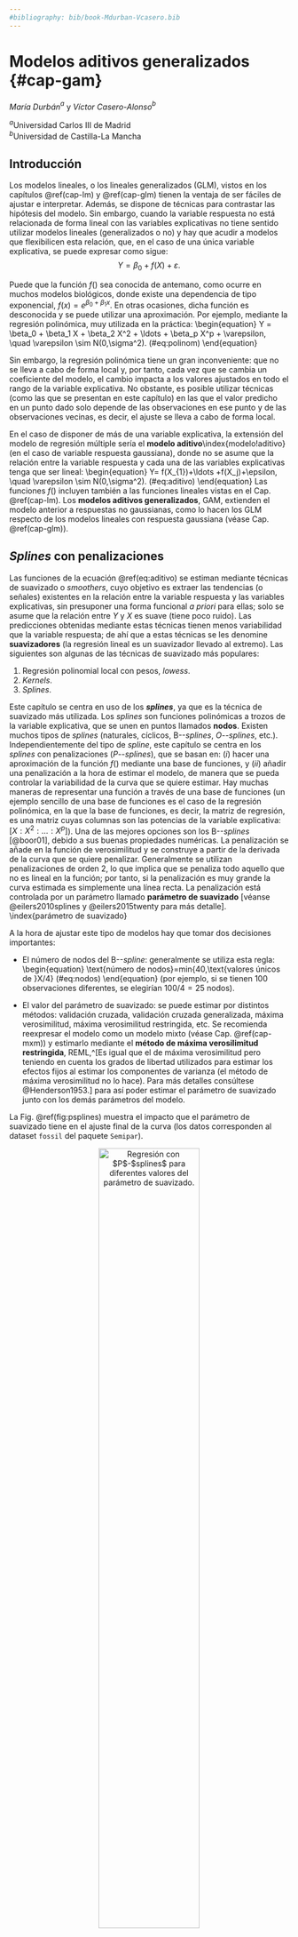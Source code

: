 ```yaml
---
#bibliography: bib/book-Mdurban-Vcasero.bib
---
```


# Modelos aditivos generalizados {#cap-gam}

*María Durbán*$^{a}$ y *Víctor Casero-Alonso*$^{b}$

$^{a}$Universidad Carlos III de Madrid  
$^{b}$Universidad de Castilla-La Mancha  



## Introducción

Los modelos lineales, o los lineales generalizados (GLM), vistos en los 
capítulos \@ref(cap-lm) y \@ref(cap-glm) tienen la ventaja de ser fáciles de ajustar e
interpretar. Además, se dispone de técnicas para contrastar las
hipótesis del modelo. Sin embargo, cuando la variable respuesta no está
relacionada de forma lineal con las variables explicativas no tiene
sentido utilizar modelos lineales (generalizados o no) y hay que acudir
a modelos que flexibilicen esta relación, que, en el caso de una única variable explicativa, se puede expresar como sigue:
$$Y=\beta_0+f(X)+\varepsilon.$$

Puede que la función $f()$ sea conocida de antemano, como ocurre en
muchos modelos biológicos, donde existe una dependencia de tipo
exponencial, $f(x)=e^{\beta_0+\beta_1x}.$ En otras ocasiones, dicha
función es desconocida y se puede utilizar una aproximación. Por
ejemplo, mediante la regresión polinómica, muy utilizada en la práctica: \begin{equation}
Y = \beta_0 + \beta_1 X + \beta_2 X^2 + \ldots + \beta_p X^p + \varepsilon, \quad \varepsilon \sim N(0,\sigma^2).
(\#eq:polinom)
\end{equation}

Sin embargo, la regresión polinómica tiene un gran inconveniente: que no
se lleva a cabo de forma local y, por tanto, cada vez que se cambia un coeficiente
del modelo, el cambio impacta a los valores ajustados en todo el rango
de la variable explicativa. No obstante, es posible utilizar técnicas
(como las que se presentan en este capítulo) en las que el valor predicho
en un punto dado solo depende de las observaciones en ese punto y de las
observaciones vecinas, es decir, el ajuste se lleva a cabo de forma
local.

En el caso de disponer de más de una variable explicativa, la extensión
del modelo de regresión múltiple sería el **modelo
aditivo**\index{modelo!aditivo} (en el caso de variable respuesta
gaussiana), donde no se asume que la relación entre la variable respuesta y cada una de
las variables explicativas tenga que ser lineal: \begin{equation}
Y= f(X_{1})+\ldots +f(X_j)+\epsilon, \quad \varepsilon \sim N(0,\sigma^2).
(\#eq:aditivo)
\end{equation} Las funciones $f()$ incluyen también a las funciones
lineales vistas en el Cap. \@ref(cap-lm). Los **modelos aditivos generalizados**,
GAM, extienden el modelo anterior a respuestas no gaussianas, como lo
hacen los GLM respecto de los modelos lineales con respuesta gaussiana
(véase Cap. \@ref(cap-glm)).




## *Splines* con penalizaciones

Las funciones de la ecuación \@ref(eq:aditivo) se estiman mediante técnicas de suavizado o *smoothers*, cuyo objetivo es extraer
las tendencias (o señales) existentes en la relación entre la variable
respuesta y las variables explicativas, sin presuponer una forma
funcional *a priori* para ellas; solo se asume que la relación entre
$Y$ y $X$ es suave (tiene poco ruido). Las predicciones obtenidas
mediante estas técnicas tienen menos variabilidad que la variable respuesta; de ahí que a estas técnicas se les denomine **suavizadores** (la regresión lineal es un suavizador llevado al extremo). Las siguientes son algunas de las técnicas de suavizado más populares:

1.  Regresión polinomial local con pesos, *lowess*.
2.  *Kernels*.
3.  *Splines*.

Este capítulo se centra en uso de los ***splines***, ya que es la técnica de suavizado más utilizada. Los *splines* son funciones polinómicas a
trozos de la variable explicativa, que se unen en puntos llamados **nodos**.
Existen muchos tipos de *splines* (naturales, cíclicos,
B--*splines*, *O*--*splines*, etc.). Independientemente del tipo de *spline*, este capítulo se centra en los *splines* con penalizaciones (*P*--*splines*), que se basan en: $(i)$ hacer una
aproximación de la función $f()$ mediante una base de funciones, y $(ii)$
añadir una penalización a la hora de estimar el modelo, de manera que se
pueda controlar la variabilidad de la curva que se quiere estimar. Hay
muchas maneras de representar una función a través de una base de funciones (un
ejemplo sencillo de una base de funciones es el caso de la regresión
polinómica, en la que la base de funciones, es decir, la matriz de
regresión, es una matriz cuyas columnas son las potencias de la
variable explicativa: $[X:X^2:\ldots : X^p]$). Una de las mejores
opciones son los B--*splines* [@boor01], debido a sus buenas propiedades
numéricas. La penalización se añade en la función de verosimilitud y se
construye a partir de la derivada de la curva que se quiere penalizar. Generalmente se utilizan penalizaciones de orden 2, lo que implica que se
penaliza todo aquello que no es lineal en la función; por tanto,
si la penalización es muy grande la curva estimada es simplemente una
línea recta. La penalización está controlada por un parámetro llamado
**parámetro de suavizado** [véanse @eilers2010splines y @eilers2015twenty para más detalle].
\index{parámetro de suavizado}


A la hora de ajustar este tipo de modelos hay que tomar dos decisiones
importantes:

-   El número de nodos del B--*spline*: generalmente
    se utiliza esta regla: \begin{equation}
    \text{número de nodos}=min\{40,\text{valores únicos de }X/4\} 
    (\#eq:nodos)
    \end{equation} (por ejemplo, si se tienen 100 observaciones diferentes, se
    elegirían $100/4=25$ nodos).
    
-   El valor del parámetro de suavizado: se puede estimar por distintos métodos: validación cruzada, validación cruzada generalizada, máxima verosimilitud, máxima verosimilitud restringida, etc. Se recomienda reexpresar el modelo como un modelo mixto (véase Cap. \@ref(cap-mxm)) y estimarlo mediante el **método de máxima verosilimitud restringida**, REML,^[Es igual que el de máxima verosimilitud pero teniendo en cuenta los grados de libertad utilizados para estimar los efectos fijos al estimar los componentes de varianza (el método de máxima verosimilitud no lo hace). Para más detalles consúltese @Henderson1953.] para así poder estimar el parámetro de suavizado junto con los demás parámetros del modelo. 

La Fig. \@ref(fig:psplines) muestra el impacto que el parámetro de
    suavizado tiene en el ajuste final de la curva (los datos
    corresponden al dataset `fossil` del paquete `Semipar`).


<div class="figure" style="text-align: center">
<img src="150018_gam_files/figure-html/psplines-1.png" alt="Regresión con $P$-$splines$  para diferentes valores del parámetro de suavizado." width="60%" />
<p class="caption">(\#fig:psplines)Regresión con $P$-$splines$  para diferentes valores del parámetro de suavizado.</p>
</div>

## Aspectos metodológicos

Al igual que en el caso de los modelos lineales y los modelos GLM, en
los modelos GAM es necesario conocer algunos aspectos metodológicos que
son fundamentales para llevar a cabo un ajuste correcto de los modelos y
entender los resultados obtenidos en el ajuste. A continuación se
muestran los más relevantes.

### Estimación de los parámetros del modelo

La estimación de los modelos GAM se lleva a cabo mediante máxima
verosimilitud penalizada. Supóngase el caso de una sola variable
explicativa y que se quiere ajustar el modelo: $$Y= f(X)+\epsilon.$$
Como se comentó anteriormente, los modelos GAM tienen como punto de
partida la aproximación de la función a estimar mediante una matriz
formada por B--*splines*; es decir, se busca transformar el modelo lineal o
lineal generalizado tradicional de tal forma que $f(X)$ sea el producto
de una matriz multiplicada por unos coeficientes (esa matriz está
formada por los B--*splines*). En otros términos, se elige una base\index{base}
(una matriz $\textbf{B}$) que permita escribir la función $f(X)$ como
una combinación lineal de sus elementos (los elementos de esta base son
conocidos ya que se calculan a partir de las variables explicativas):
$$f(X)=\sum_{l=1}^k b_l(X)\theta_l,$$ donde $b_l(X)$ son las funciones
B--*spline* que componen la base. En forma matricial:
$$f(X)=\textbf{B}\boldsymbol{\theta}.$$ 
Los parámetros
$\boldsymbol{\theta}$ se estiman minimizando la siguiente expresión (en
el caso de asumir gaussianidad para los errores, y por tanto para la variable respuesta, los mínimos cuadrados penalizados son
equivalentes a la máxima verosimilitud penalizada):




$$(\bf{y}-\bf{B}\boldsymbol{\theta})^\prime(\bf{y}-\bf{B}\boldsymbol{\theta}) + \lambda\boldsymbol{\theta}^\prime\bf{P}\boldsymbol {\theta},$$
donde $\boldsymbol{P}$ es la matriz de penalización y $\lambda$ es el
parámetro de suavizado. Dado un valor del parámetro de suavizado, las
estimaciones de los parámetros vienen dadas por:^[Como se avanzó anteriormente, si el modelo se expresa como un modelo mixto, la estimación REML proporciona la estimación del parámetro de suavizado junto con la de los restantes parámetros del modelo] \begin{equation}
\hat{\boldsymbol{\theta}} = (\bf{B}^{\prime}T \bf{B} +\lambda \bf{P} )^{-1}\bf{B}^\prime\bf{y},
(\#eq:thetas)
\end{equation} y las estimaciones de la variable respuesta se obtienen
como:
$\hat{ \bf{y}}= \underbrace{\bf{B}(\bf{B}^\prime\bf{B} +\lambda \bf{P} )^{-1}\bf{B}^\prime}_{\bf{H}}\bf{y}$.
La matriz $\bf{H}$ juega un papel importante, ya que la suma de
su diagonal da una idea de la complejidad de la curva ajustada (la curva
más compleja sería la que interpola los datos). Dicha suma se denomina **grados de libertad
efectivos**\index{grados de libertad efectivos} (que no se corresponden
con el número de parámetros ajustados).

### Inferencia sobre las funciones suaves

Para saber si la relación estimada entre $Y$ y $X$ es o no
estadísticamente significativa, se debe proceder al contraste:
\begin{eqnarray*}
H_0: f(X)=0  & \text{ (no efecto)}\\
H_1: f(X)\neq 0 & \text{ (efecto)}.
\end{eqnarray*}

Dado que la función $f(X)$ depende de los coeficientes que acompañan a
las bases de B--*splines*, el contraste anterior es equivalente al
contraste: \begin{eqnarray*}
H_0:   &&\boldsymbol{\theta}=0  \\
H_1:  && \boldsymbol{\theta}\neq 0. 
\end{eqnarray*} La distribución del estadístico de contraste dependerá
de si la variable respuesta sigue una distribución normal o no: en caso afirmativo el estadístico de contraste sigue un distribución $F$. En caso negativo, sigue una distribución $\chi^2$.

**Comparación de modelos** 

Cuando se trabaja con un modelo aditivo
\@ref(eq:aditivo) en el que hay más de una variable explicativa, puede
ser de interés comparar versiones de ese modelo que contengan distintos
conjuntos de variables. La comparación dependerá de la relación entre
los modelos a comparar:

1.  **Modelos anidados**. La comparación se basa, igual que en los
    GLM, en la diferencia en la *deviance*\index{deviance@\textit{deviance}} residual.
    Si se quieren comparar dos modelos $m_1$ y $m_2$ (donde
    $m_1\subset m_2$), entonces:

  - En el caso de variable respuesta normal, el estadístico de contraste es:
        $$\frac{(DR(m_1)-DR(m_2))/(df_2-df_1)}{DR(m_2)/(n-df_2)}\approx F_{(df_2-df_1), (n-df_2)},$$

donde $DR$ es la *deviance* residual (suma de cuadrados residual) y $df$
son los grados de libertad asociados con cada modelo.

  - En otro caso, se utiliza como estadístico de contraste el siguiente:
     
     $$DR(m_1)-DR(m_2)\approx \chi^2_{df_2-df_1}.$$
      

2.  **Modelos no anidados**. En este caso los contrastes anteriores no
    son válidos y se utilizarán criterios basados en el AIC (criterio de
    información de Akaike).

### Suavizado mutidimensional y para datos no gaussianos

Para el suavizado penalizado en 2 dimensiones (o más) también se necesita
una base y una penalización. El modelo sería:
$${Y} = \beta_0+  f\left({X}_{1},{X}_{2}\right)+{\epsilon},$$
donde $f()$ es una función de las dos covariables ${X}_{1}$ y
${X}_{2}$. Dicha función se aproxima mediante el producto
tensorial de las bases de B--*splines* marginales para cada una de las
covariables y la penalización dependerá de dos parámetros de suavizado.
Los términos de suavizado multidimensional se pueden combinar con
términos unidimensionales y términos lineales. En este caso, la penalización dependería de dos parámetros de suavizado (uno para cada covariable).

La extensión de los modelos de suavizado al caso en el que la variable
respuesta no sea gaussiana, se hace de forma similar al caso lineal,
cuando se pasa de un modelo de regresión lineal a un GLM. Al igual que
en el caso de los GLM,
$g({\boldsymbol\mu})=\boldsymbol{\eta}=f(\bf{X})=\bf{B} \boldsymbol{\theta}$,
y se añade la penalización a la función de verosimilitud de la
distribución correspondiente:
$$\ell_p(\boldsymbol{\theta})=\ell(\boldsymbol{\theta})+\lambda \boldsymbol{\theta}^\prime \bf P \boldsymbol{\theta},$$
donde $\ell(\boldsymbol{\theta)}$ es la log-verosimilitud.




## Procedimiento con **R**: la función `gam()` del paquete `mgcv`

Aunque hay muchas librerías disponibles, la principal es `mgcv`, que
implementa una gran variedad de modelos de suavizado a través de la
función `gam()` (*generalized additive models*).[^150018_gam-1]

[^150018_gam-1]: La principal referencia para esta sección es el libro
    de @Wood06book.


```r
gam(formula, method = "", select = "", family = gaussian())
```

-   `formula` es el argumento principal de esta función; es la ecuación
    del modelo: por ejemplo, `y ~ x1 + x2 + s(x3)`.
    -   Lo primero que se tiene que elegir es la base a utilizar para
        representar las funciones suaves, `s(x)` (véase `?s` o
        `?smooth.terms`), o `te(x1,x2)` en el caso de suavizado
        bidimensional. Por defecto se usan los llamados _thin plate
        splines_. El tipo de base usada se puede modificar utilizando el
        argumento `bs` dentro de `s(x, bs = "ps")`; en este caso `ps`
        indica el uso de B--*splines* con penalizaciones. A continuación se
        describen otras alternativas:

| **`bs`**  | **Descripción**                                  |
|-----------|--------------------------------------------------|
| `tp`    | *Thin plate regression splines*                    |
| `ts`    | *Thin plate regression splines* con regularización |
| `cr`    | *Splines* cúbicos de regresión                      |
| `crs`   | *Splines* cúbicos de regresión con regularización   |
| `cc`    | *Splines* cíclicos                                  |
| `ps`    | *P*--splines                                        |

-   `m` indica el orden de la penalización; por defecto es 2.
-   `k` es el número de nodos para construir la base. El número por
    defecto suele ser demasiado bajo, por lo que siempre se recomienda
    que el usuario elija el número utilizando la regla dada en
    \@ref(eq:nodos).
-   `by` debe igualarse a una variable numérica o factor de la misma
    dimensión de cada covariable, para hacer interacciones entre curvas y
    variables.
-   `id` se utiliza para forzar que diferentes términos suaves utilicen
    la misma base y la misma cantidad de suavizado.
-   `method` selecciona el método para estimar el parámetro de suavizado. Se
    puede elegir entre: `REML` (máxima verosimilitud restringida),
    `ML` (máxima verosimilitud), `GCV.Cp` (validación cruzada
    generalizada), `GACV.Cp` (validación cruzada aproximada
    generalizada). En la práctica, como se indicó anteriormente, se prefiere `REML`.
-   `family` permite elegir la distribución de la variable respuesta
    (binomial, Poisson, etc.); por defecto asume gaussiana.
-   `select = TRUE` contrasta si una variable debe entrar o no en el
    modelo.
    
Es importante reseñar que si el método elegido para estimar el parámetro de suavizado es REML, entonces, internamente, el modelo se transforma en un  modelo mixto y lo estima junto con el resto de los parámetros del modelo (véase Cap. \@ref(cap-mxm)).



## Casos prácticos

En este apartado se ven una serie de aplicaciones que permiten mostrar
los diferentes usos de este tipo de modelos.

### Modelo unidimensional con `fossil`

Se empieza ilustrando el uso de la función `gam()` con el conjunto de
datos `fossil` del paquete `SemiPar`. El objetivo es estimar la relación
entre la edad de los fósiles y la proporción de isótopos de estroncio.


```r
library("SemiPar")
data(fossil)
Y <- 10000 * fossil$strontium.ratio
X <- fossil$age
plot(X, Y, xlab = "Edad", ylab = "Proporción de estroncio")
```

<div class="figure" style="text-align: center">
<img src="150018_gam_files/figure-html/tsfossil-1.png" alt="Edad de los fósiles con respecto a la proporción de isótopos de estroncio." width="60%" />
<p class="caption">(\#fig:tsfossil)Edad de los fósiles con respecto a la proporción de isótopos de estroncio.</p>
</div>

A la vista de la Fig. \@ref(fig:tsfossil), está claro que se necesita
ajustar una curva (y no una línea) para estimar la relación entre ambas
variables. Para ello se utiliza la función `gam()`, que devuelve un
objeto de tipo `"gam"` y que se puede usar con las típicas funciones
`print()`, `summary()`, `fitted()`, `plot()`, `residuals()`, etc.


```r
library("mgcv")
fit_gam <- gam(Y ~ s(X, k = 25, bs = "ps"), method = "REML", select = TRUE)
# se eligen 25 nodos ya que se lavariable tiene 106 observaciones
summary(fit_gam)
#> 
#> Family: gaussian 
#> Link function: identity 
#> 
#> Formula:
#> Y ~ s(X, k = 25, bs = "ps")
#> 
#> Parametric coefficients:
#>              Estimate Std. Error t value Pr(>|t|)    
#> (Intercept) 7.074e+03  2.435e-02  290504   <2e-16 ***
#> ---
#> Signif. codes:  0 '***' 0.001 '**' 0.01 '*' 0.05 '.' 0.1 ' ' 1
#> 
#> Approximate significance of smooth terms:
#>        edf Ref.df     F p-value    
#> s(X) 10.22     24 35.89  <2e-16 ***
#> ---
#> Signif. codes:  0 '***' 0.001 '**' 0.01 '*' 0.05 '.' 0.1 ' ' 1
#> 
#> R-sq.(adj) =  0.891   Deviance explained = 90.2%
#> -REML = 23.946  Scale est. = 0.062849  n = 106
```

Como se puede ver, la relación entre la variable
respuesta (*Y*, proporción de estroncio) y la variable explicativa ($X$,
edad) se ha especificado mediante un *spline*\index{spline@\textit{spline}}, `s()`, de tipo penalizado,
`ps`, con 25 nodos. Se ha seleccionado `REML` como método para estimar
el parámetro de suavizado (los parámetros del *spline* se estiman también
mediante `REML`, ya que da lugar a las mismas estimaciones que máxima
verosimilitud).

En la primera parte de la salida anterior aparecen los términos que
entran linealmente en el modelo (en este caso solo el término independiente o intercepto); en la parte de abajo se muestran los términos de suavizado. Como se
indicó anteriormente, dado que se ha usado `select=TRUE`, se está
contrastando si la variable `edad` debe entrar en el modelo o no. En
este caso, es claro que ha de entrar ya que el *p*--valor de `s(x)` es
pequeño y los grados de libertad asociados son aproximadamente 10, lo
que indica que la relación entre $Y$ y $X$ está lejos de la linealidad.

La función `gam.check()` devuelve los gráficos de residuos usuales
(residuos frente a valores ajustados, gráficos de cuantiles para
comprobar la normalidad, etc.,  Fig. \@ref(fig:fig8)), pero, además, proporciona información
sobre el proceso de ajuste del modelo.


```r
gam.check(fit_gam, cex = 1.2)
#>
#> Method: REML Optimizer: outer newton
#> full convergence after 5 iterations.
#> Gradient range [-4.557319e-06,5.900149e-06]
#> (score 23.94602 & scale 0.06284944).
#> Hessian positive definite, eigenvalue range [4.557347e-06,53.03185].
#> Model rank = 25 / 25
#>
#> Basis dimension (k) checking results. Low p-value (k-index<1) may
#> indicate that k is too low, especially if edf is close to k'.
#>
#> k' edf k-index p-value
#> s(X) 24.0 10.2 1.03 0.63
```


```r
knitr::include_graphics("img/gam_check.png")
```

<div class="figure" style="text-align: center">
<img src="img/gam_check.png" alt="Gráficos de residuos obtenidos con $gam.check().$ " width="60%" />
<p class="caption">(\#fig:fig8)Gráficos de residuos obtenidos con $gam.check().$ </p>
</div>



El test que aparece en la parte de abajo está contrastando si el número
de nodos elegido es suficiente. Si el valor de _k_ está muy próximo al de 
_edf_, entonces se debería reajustar el modelo con más nodos.

El comando `plot()` permite dibujar la función suave que relaciona $Y$ con $X$. La curva estimada que aparece en la Fig. \@ref(fig:fig9) está
centrada (la función `plot()` siempre lo hace de esta forma), el
argumento `shade` hace que se sombree el intervalo de confianza y
`seWithMean` hace que la incertidumbre sobre el término independiente se
incluya en el cálculo del intervalo de confianza.


```r
plot(fit_gam, shade = TRUE, seWithMean = TRUE, pch = 19, 1, cex = .55)
```

<div class="figure" style="text-align: center">
<img src="150018_gam_files/figure-html/fig9-1.png" alt="Curva ajustada e intervalo de confianza." width="60%" />
<p class="caption">(\#fig:fig9)Curva ajustada e intervalo de confianza.</p>
</div>



### Modelo aditivo con `airquality`

En esta sección se analizan de nuevo los datos `airquality` (ver airquality[^150018_gam-2]), que consisten en 154 medidas de calidad del
aire en Nueva York, de mayo a septiembre de 1973. El objetivo es establecer
la relación entre las variables meteorológicas y el nivel de concentración de ozono en
la atmósfera. Ya se ha analizado dicha relación en el Cap. \@ref(cap-lm), donde los ajustes lineales realizados eran
satisfactorios pero se encontraban problemas en los residuos del
modelo, lo cual impedía validar la modelización realizada. Allí se sugería que
la relación entre la variable respuesta y alguna explicativa fuese no
lineal. Además, se consideró la transformación logarítmica de la
variable `Ozone`, y con dicha trasformación se obtenía una distribución
más similar a la distribución normal.

[^150018_gam-2]: Conjunto de datos incluido con la instalación base de **R**.

En consecuencia, se va a ajustar el modelo incluyendo las variables
explicativas sin imponerles linealidad; en particular, se van a incluir las
variables `Wind`, `Temp` y `Solar.R`. Las variables `Wind` y `Temp`
tienen solo 31 y 40 valores únicos, respectivamente, aunque el conjunto de datos tiene 154 valores; por eso, para estas dos variables, se decide establecer el número de nodos en 10 y no más; para la variable `Solar.R` el número de nodos se fija en 20.


```r

airq_gam <- gam(
  log(Ozone) ~ s(Wind, bs = "ps", k = 10) +
    s(Temp, bs = "ps", k = 10) + s(Solar.R, bs = "ps", k = 20),
  method = "REML", select = TRUE, data = airquality, na.action = na.omit
)
summary(airq_gam)
#> 
#> Family: gaussian 
#> Link function: identity 
#> 
#> Formula:
#> log(Ozone) ~ s(Wind, bs = "ps", k = 10) + s(Temp, bs = "ps", 
#>     k = 10) + s(Solar.R, bs = "ps", k = 20)
#> 
#> Parametric coefficients:
#>             Estimate Std. Error t value Pr(>|t|)    
#> (Intercept)  3.41593    0.04586   74.49   <2e-16 ***
#> ---
#> Signif. codes:  0 '***' 0.001 '**' 0.01 '*' 0.05 '.' 0.1 ' ' 1
#> 
#> Approximate significance of smooth terms:
#>              edf Ref.df     F  p-value    
#> s(Wind)    2.318      9 2.255 3.13e-05 ***
#> s(Temp)    1.852      9 6.128  < 2e-16 ***
#> s(Solar.R) 2.145     19 1.397 2.31e-06 ***
#> ---
#> Signif. codes:  0 '***' 0.001 '**' 0.01 '*' 0.05 '.' 0.1 ' ' 1
#> 
#> R-sq.(adj) =  0.689   Deviance explained = 70.7%
#> -REML = 86.106  Scale est. = 0.23342   n = 111
```
Los resultados indican que todas las variables son significativas
(*p*--valores pequeños), estando la variable `Temp` próxima a la linealidad
(los grados de libertad efectivos asociados a la variable son 1,8). El $R^2$
ajustado es 0,69, por lo que el modelo ajusta moderadamente bien los
datos.

La Fig. \@ref(fig:fig18) muestra las tres curvas ajustadas junto con sus correspondientes intervalos de confianza. También incluye los denominados **residuos parciales**\index{residuos!parciales} que corresponden a, por ejemplo, en el caso del gráfico del viento,
$log(Ozone)-\hat \beta_0-\hat f(Temp)- \hat f(Solar.R)$, es decir, lo
que queda sin explicar después de haber ajustado los demás términos del
modelo.


```r
library("mgcViz")
# getViz es otra opción para dibujar los términos de un modelo gam()
b <- getViz(airq_gam)
pl <- plot(b) + l_points() + l_fitLine(linetype = 2) + l_ciLine(colour = 2)
print(pl, pages = 1)
```

<div class="figure" style="text-align: center">
<img src="150018_gam_files/figure-html/fig18-1.png" alt="Curvas estimadas para $Wind$, $Temp$ y $Solar$. " width="60%" />
<p class="caption">(\#fig:fig18)Curvas estimadas para $Wind$, $Temp$ y $Solar$. </p>
</div>






### Modelo semiparamétrico con `onions`

Es un caso particular del modelo aditivo, pues en este modelo todas las
variables entran de forma lineal excepto una:
$${Y}= \beta_0 +\beta_1 {X}_{1}+\ldots +
\beta_{p-1}{X}_{p-1}+f({X}_p)+\epsilon.$$

La forma de ajustar el modelo es exactamente igual a la anterior. Pero
hay un caso que merece especial interés: cuando en la parte paramétrica
se incluye una variable categórica con dos o más niveles. Al igual que
en el caso de regresión lineal, se puede plantear si se quieren ajustar
dos o más rectas paralelas (modelo aditivo) o no paralelas (modelo con
interacción).

Para ilustrar este caso se acude al `data.frame` `onions` (librería
`SemiPar`). Contiene 84 observaciones de un experimento sobre la
producción de un tipo de cebolla en dos localidades: Purnong Landing (la localidad de referencia) y Virginia. El objetivo es relacionar el logaritmo de la producción de
cebollas con la densidad de plantas por metro cuadrado, `dens`. El modelo lineal
básico sería:
$$ \log(\text{yield}_j) = \beta_0 + \beta_1\text{location}_{j} + \beta_2 \text{dens}_j + \epsilon_j,$$
donde 
$$\text{location}_{j} = 
\left\{\begin{array}{cl}
0 & \mbox{si la observación $j$ es de Purnong Landing.} \\
1 & \mbox{si la observación $j$ es de Virginia.}
\end{array}\right.$$

Se comienza por ajustar el siguiente modelo: $$
\log(\text{yield}_j) = \beta_0 + \beta_1\text{location}_{j} + f(\text{dens}_j) + \epsilon_j.$$


```r
library("mgcv")
library("SemiPar")
data(onions)
# Se indica a R que la variable locationVirginia es categórica
onions$location <- factor(onions$location)
# Se recodifica la variable
levels(onions$location) <- c("Purnong Landing", "Virginia")
fit1 <- gam(log(yield) ~ location + s(dens, k = 20, bs = "ps"),
  method = "REML", select = TRUE, data = onions
)
summary(fit1)
#> 
#> Family: gaussian 
#> Link function: identity 
#> 
#> Formula:
#> log(yield) ~ location + s(dens, k = 20, bs = "ps")
#> 
#> Parametric coefficients:
#>                  Estimate Std. Error t value Pr(>|t|)    
#> (Intercept)       4.85011    0.01688  287.39   <2e-16 ***
#> locationVirginia -0.33284    0.02409  -13.82   <2e-16 ***
#> ---
#> Signif. codes:  0 '***' 0.001 '**' 0.01 '*' 0.05 '.' 0.1 ' ' 1
#> 
#> Approximate significance of smooth terms:
#>           edf Ref.df     F p-value    
#> s(dens) 4.568     19 72.76  <2e-16 ***
#> ---
#> Signif. codes:  0 '***' 0.001 '**' 0.01 '*' 0.05 '.' 0.1 ' ' 1
#> 
#> R-sq.(adj) =  0.946   Deviance explained = 94.9%
#> -REML = -54.242  Scale est. = 0.011737  n = 84
```


En este ejemplo se ve que en la parte lineal aparecen dos parámetros,
ambos significativos: la ordenada en el origen o intercepto y el coeficiente de la categoría  `Virginia` de la variable `location`, que es negativo,
indicando que la producción media en Purnong Landing es mayor que en Virginia. El término de suavizado también es significativo.

En este caso, la función `plot.gam()` solo dibuja una curva, pues las curvas para
las dos localizaciones son paralelas y la diferencia entre  ellas es igual al valor del parámetro correspondiente a `localización`. Para dibujar las curvas para cada localización se utiliza
la función `plot_smooth()` de la librería `tidymv`. Los argumentos son:
primero el modelo, después la variable explicativa y, por último, la variable categórica (Fig. \@ref(fig:fig20)).


```r
library("tidymv")
library("ggplot2")
plot_smooths(fit1, dens, location) +
  theme(text = element_text(size = 12))
```

<div class="figure" style="text-align: center">
<img src="150018_gam_files/figure-html/fig20-1.png" alt="Curvas ajustadas para ambas localidades." width="60%" />
<p class="caption">(\#fig:fig20)Curvas ajustadas para ambas localidades.</p>
</div>



Asumir curvas paralelas para ambas localidades implica que el descenso
en la producción de cebollas a medida que aumenta la densidad de plantas es
el mismo para ambas localidades, y esto no tiene por qué ser cierto. 
Para relajar esta hipótesis se puede ajustar un modelo con interacción
(de manera similar a lo que se hace en el caso de regresión lineal):
$$\log(\text{yield}_j) =\beta_0 +  \beta_1\text{location}_{j} +  f(\text{dens}_J){L(j)} + \epsilon_j,$$
donde $$L(j) = 
\left\{\begin{array}{cl}
0 & \mbox{si la $j$-ésima observación es de Purnong Landing.} \\
1 & \mbox{si la $j$-ésima observación es de Virginia.}
\end{array}\right.$$ 

Para hacerlo en **R**, se introduce el argumento
`by=location` dentro de la curva (Fig. \@ref(fig:fig21)).


```r
fit2 <- gam(log(yield) ~ location + s(dens, k = 20, bs = "ps", by = location),
  method = "REML", data = onions
)
summary(fit2)
#> 
#> Family: gaussian 
#> Link function: identity 
#> 
#> Formula:
#> log(yield) ~ location + s(dens, k = 20, bs = "ps", by = location)
#> 
#> Parametric coefficients:
#>                  Estimate Std. Error t value Pr(>|t|)    
#> (Intercept)       4.84415    0.01603  302.19   <2e-16 ***
#> locationVirginia -0.33018    0.02270  -14.54   <2e-16 ***
#> ---
#> Signif. codes:  0 '***' 0.001 '**' 0.01 '*' 0.05 '.' 0.1 ' ' 1
#> 
#> Approximate significance of smooth terms:
#>                                   edf Ref.df     F p-value    
#> s(dens):locationPurnong Landing 3.096  3.834 176.9  <2e-16 ***
#> s(dens):locationVirginia        4.742  5.795 153.0  <2e-16 ***
#> ---
#> Signif. codes:  0 '***' 0.001 '**' 0.01 '*' 0.05 '.' 0.1 ' ' 1
#> 
#> R-sq.(adj) =  0.952   Deviance explained = 95.7%
#> -REML = -58.541  Scale est. = 0.010446  n = 84
```


Ahora aparecen dos términos suaves, uno para cada localidad, de modo que
estas curvas no tienen por qué ser paralelas, sino que cada una se
ajustará a la forma que tengan los datos. En este caso, la Fig.
\@ref(fig:fig21), generada de nuevo con `plot_smooths`, muestra como las
curvas se van alejando a medida que aumenta la densidad de plantas.

<div class="figure" style="text-align: center">
<img src="150018_gam_files/figure-html/fig21-1.png" alt="Curvas ajustadas para ambas localidades permitiendo que no sean paralelas." width="60%" />
<p class="caption">(\#fig:fig21)Curvas ajustadas para ambas localidades permitiendo que no sean paralelas.</p>
</div>


Para finalizar se comparan ambos modelos con el criterio AIC.


```r
AIC(fit1)
#> [1] -125.2307
AIC(fit2)
#> [1] -131.2181
```

Dado que el menor valor se alcanza en el segundo modelo, se escogería el
modelo que incluye la interacción entre la variable densidad y la
localidad.

### Modelo aditivo generalizado y multidimensional con `smacker`

En este epígrafe se analizan los datos `smacker` del paquete `sm`. El objetivo es
ver cómo influyen las condiciones del mar (temperatura de agua, etc.) en
la ausencia o presencia de huevos de jurel en el mar Cantábrico.  Además,
se incorporará al modelo la posición geográfica mediante las covariables latitud y longitud; de esta forma se podrá captar el efecto espacial.


```r
library("sm")
data(smacker)
library("dplyr")
smacker <- smacker |>
  mutate(
    Presence = ifelse(Density > 0, 1, 0),
    smack.long = -smack.long,
    ldepth = log(smack.depth)
  )
library("maps")
par(pty = "s")
Position <- cbind(smacker$smack.long, smacker$smack.lat)
plot(Position, col = NULL, xlim = c(-10, -1), ylim = c(43, 48), cex = 1.2, xlab = "longitud", ylab = "latitud")
map("world", add = TRUE, fill = TRUE, col = "grey")
points(Position[smacker$Presence == 1, ], pch = 1, cex = .5, col = 4)
points(Position[smacker$Presence == 0, ], pch = 16, cex = .5, col = 2)
legend("topleft", c("Presencia ", "Ausencia"), col = c(4, 2), pch = c(1, 16), cex = .85)
```

<div class="figure" style="text-align: center">
<img src="150018_gam_files/figure-html/fig27-1.png" alt="Área donde se constató la ausencia/presencia de huevos de jurel." width="60%" />
<p class="caption">(\#fig:fig27)Área donde se constató la ausencia/presencia de huevos de jurel.</p>
</div>

Dado que la variable respuesta es dicotómica, se utiliza un modelo
de regresión logística en el que se flexibiliza la relación lineal de las variables explicativas con la respuesta y, además, se usa una superficie para estimar el efecto de
la localización como una función en dos dimensiones (latitud y longitud, Fig. \@ref(fig:fig27)). En este caso, en vez de usar `te()` se usa `s()` también para el caso de 2 dimensiones. La
diferencia fundamental con `te()` es que `s()` asume un suavizado
isotrópico, es decir, el mismo parámetro de suavizado para la latitud y
longitud. No se debe usar `s()` para el suavizado en dos dimensiones si
las covariables están medidas en unidades diferentes. En este caso, como tanto la longitud como la latitud están medidas en las mismas unidades, se puede usar el suavizado isotrópico.


```r
logit1 <- gam(Presence ~ s(ldepth) + s(Temperature) + s(smack.long, smack.lat, k = 60),
  family = binomial, select = TRUE, data = smacker
)
b <- getViz(logit1)
print(plot(b, allTerms = T), pages = 1)
```

<div class="figure" style="text-align: center">
<img src="150018_gam_files/figure-html/fig22-1.png" alt="Efectos suaves estimados por el modelo para las variables. Efecto de la profundidad y temperatura en la fila superior y efecto espacial en la inferior." width="60%" />
<p class="caption">(\#fig:fig22)Efectos suaves estimados por el modelo para las variables. Efecto de la profundidad y temperatura en la fila superior y efecto espacial en la inferior.</p>
</div>

En la Fig. \@ref(fig:fig22) se aprecia que la relación entre la probabilidad de presencia de huevos y la temperatura no es lineal, mientras que sí lo es en el caso de la profundidad. El $R^2$ es tan solo $0,4$, por lo que convendría utilizar más variables explicativas para obtener buenas predicciones.

Las probabilidades predichas se pueden obtener con la función `predict`.


```r
prob <- predict(logit1, type = "response")
```

::: {.infobox_resume data-latex=""}
### Resumen {.unnumbered}

En este capítulo se introducen los modelos aditivos generalizados.
En particular:

-   Se  presentan distintos aspectos metodológicos de carácter inferencial en este tipo de modelos.

-   Se muestra el uso de **R** para llevar a cabo su ajuste.

-   Se presentan diversos casos prácticos que ilustran la
    versatilidad de estos modelos para analizar datos complejos.
:::
